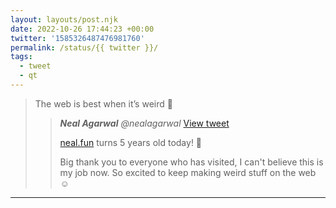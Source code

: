 ```yaml
---
layout: layouts/post.njk
date: 2022-10-26 17:44:23 +00:00
twitter: '1585326487476981760'
permalink: /status/{{ twitter }}/
tags: 
  - tweet
  - qt
---
```


> The web is best when it’s weird 🥳
> 
> > <cite>**Neal Agarwal** @nealagarwal</cite> [View tweet](https://twitter.com/nealagarwal/status/1585299155634692097)
> > 
> > [neal.fun](https://neal.fun/) turns 5 years old today! 🎉
> > 
> > Big thank you to everyone who has visited, I can't believe this is my job now. So excited to keep making weird stuff on the web ☺️

---
